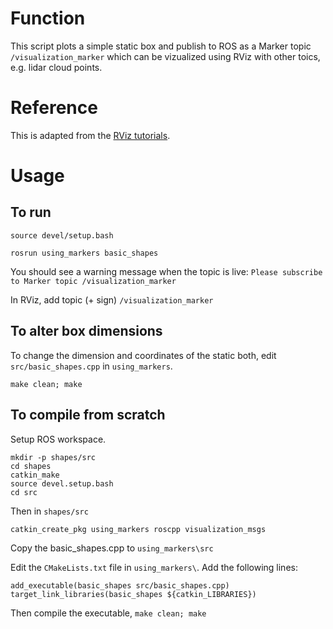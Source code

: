 # Function
This script plots a simple static box and publish to ROS as a Marker topic `/visualization_marker` which can be vizualized using RViz with other toics, e.g. lidar cloud points.

# Reference 
This is adapted from the [RViz tutorials](http://wiki.ros.org/rviz/Tutorials/Markers%3A%20Basic%20Shapes).


# Usage
## To run

```source devel/setup.bash```

```rosrun using_markers basic_shapes```

You should see a warning message when the topic is live:
```Please subscribe to Marker topic /visualization_marker```

In RViz, add topic (+ sign) `/visualization_marker`

## To alter box dimensions
To change the dimension and coordinates of the static both, edit `src/basic_shapes.cpp` in `using_markers`. 

```make clean; make```

## To compile from scratch

Setup ROS workspace.

```
mkdir -p shapes/src
cd shapes
catkin_make
source devel.setup.bash
cd src
```

Then in `shapes/src`

```catkin_create_pkg using_markers roscpp visualization_msgs```


Copy the basic_shapes.cpp to `using_markers\src`


Edit the `CMakeLists.txt` file in `using_markers\`. Add the following lines:

```
add_executable(basic_shapes src/basic_shapes.cpp)
target_link_libraries(basic_shapes ${catkin_LIBRARIES})
```

Then compile the executable,
```make clean; make```
